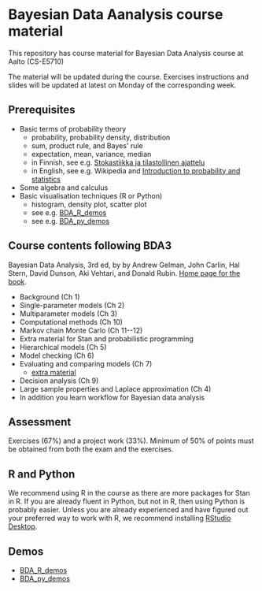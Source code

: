 # Bayesian Data Aanalysis course material

This repository has course material for Bayesian Data Analysis course at Aalto (CS-E5710)

The material will be updated during the course. Exercises instructions and slides will be updated at latest on Monday of the corresponding week.

## Prerequisites

- Basic terms of probability theory
  + probability, probability density, distribution
  + sum, product rule, and Bayes' rule
  + expectation, mean, variance, median
  + in Finnish, see e.g. [Stokastiikka ja tilastollinen ajattelu](http://math.aalto.fi/~lleskela/LectureNotes003.html)
  + in English, see e.g. Wikipedia and [Introduction to probability and statistics](https://ocw.mit.edu/courses/mathematics/18-05-introduction-to-probability-and-statistics-spring-2014/readings/)
- Some algebra and calculus
- Basic visualisation techniques (R or Python)
  + histogram, density plot, scatter plot
  + see e.g. [BDA_R_demos](https://github.com/avehtari/BDA_R_demos)
  + see e.g. [BDA_py_demos](https://github.com/avehtari/BDA_py_demos)

## Course contents following BDA3

Bayesian Data Analysis, 3rd ed, by by Andrew Gelman, John Carlin, Hal
Stern, David Dunson, Aki Vehtari, and Donald Rubin. [Home page for the
book](http://www.stat.columbia.edu/~gelman/book/).

- Background (Ch 1)
- Single-parameter models (Ch 2)
- Multiparameter models (Ch 3)
- Computational methods (Ch 10)
- Markov chain Monte Carlo (Ch 11--12)
- Extra material for Stan and probabilistic programming
- Hierarchical models (Ch 5)
- Model checking (Ch 6)
- Evaluating and comparing models (Ch 7)
  + [extra material](https://avehtari.github.io/modelselection/)
- Decision analysis (Ch 9)
- Large sample properties and Laplace approximation (Ch 4)
- In addition you learn workflow for Bayesian data analysis

## Assessment

Exercises (67\%) and a project work (33\%). Minimum of 50\% of points
must be obtained from both the exam and the exercises.

## R and Python

We recommend using R in the course as there are more packages for Stan in R. If you are already fluent in Python, but not in R, then using Python is probably easier. Unless you are already experienced and have figured out your preferred way to work with R, we recommend installing [RStudio Desktop](https://www.rstudio.com/products/rstudio/download/).

## Demos

- [BDA_R_demos](https://github.com/avehtari/BDA_R_demos)
- [BDA_py_demos](https://github.com/avehtari/BDA_py_demos)

